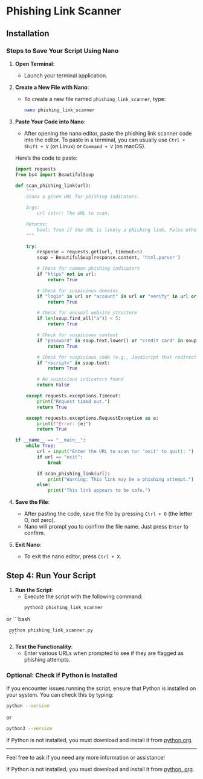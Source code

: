 # Phishing Link Scanner

## Installation

### Steps to Save Your Script Using Nano

1. **Open Terminal**:
   - Launch your terminal application.

2. **Create a New File with Nano**:
   - To create a new file named `phishing_link_scanner`, type:
     ```bash
     nano phishing_link_scanner
     ```

3. **Paste Your Code into Nano**:
   - After opening the nano editor, paste the phishing link scanner code into the editor. To paste in a terminal, you can usually use `Ctrl + Shift + V` (on Linux) or `Command + V` (on macOS).

   Here’s the code to paste:

   ```python
   import requests
   from bs4 import BeautifulSoup

   def scan_phishing_link(url):
       """
       Scans a given URL for phishing indicators.

       Args:
           url (str): The URL to scan.

       Returns:
           bool: True if the URL is likely a phishing link, False otherwise.
       """

       try:
           response = requests.get(url, timeout=5)
           soup = BeautifulSoup(response.content, 'html.parser')

           # Check for common phishing indicators
           if "https" not in url:
               return True

           # Check for suspicious domains
           if "login" in url or "account" in url or "verify" in url or "paypal" in url or "amazon" in url:
               return True

           # Check for unusual website structure
           if len(soup.find_all("a")) < 5:
               return True

           # Check for suspicious content
           if "password" in soup.text.lower() or "credit card" in soup.text.lower():
               return True

           # Check for suspicious code (e.g., JavaScript that redirects to a different page)
           if "<script>" in soup.text:
               return True

           # No suspicious indicators found
           return False

       except requests.exceptions.Timeout:
           print("Request timed out.")
           return True

       except requests.exceptions.RequestException as e:
           print(f"Error: {e}")
           return True

   if __name__ == "__main__":
       while True:
           url = input("Enter the URL to scan (or 'exit' to quit): ")
           if url == "exit":
               break

           if scan_phishing_link(url):
               print("Warning: This link may be a phishing attempt.")
           else:
               print("This link appears to be safe.")
   ```

4. **Save the File**:
   - After pasting the code, save the file by pressing `Ctrl + O` (the letter O, not zero).
   - Nano will prompt you to confirm the file name. Just press `Enter` to confirm.

5. **Exit Nano**:
   - To exit the nano editor, press `Ctrl + X`.

## Step 4: Run Your Script

1. **Run the Script**:
   - Execute the script with the following command:
     ```bash
     python3 phishing_link_scanner
     ```
or 
     ```bash
     
     python phishing_link_scanner.py
     ```

2. **Test the Functionality**:
   - Enter various URLs when prompted to see if they are flagged as phishing attempts.

### Optional: Check if Python is Installed

If you encounter issues running the script, ensure that Python is installed on your system. You can check this by typing:

```bash
python --version
```
or

```bash
python3 --version
```

If Python is not installed, you must download and install it from [python.org](https://www.python.org/).

---

Feel free to ask if you need any more information or assistance!

If Python is not installed, you must download and install it from [python. org](https://www.python.org/downloads/).

